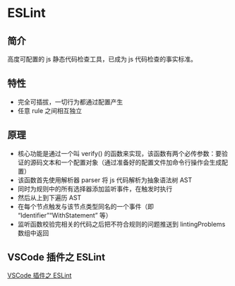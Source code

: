 # ESLint

## 简介

高度可配置的 js 静态代码检查工具，已成为 js 代码检查的事实标准。

## 特性

- 完全可插拔，一切行为都通过配置产生
- 任意 rule 之间相互独立

## 原理

- 核心功能是通过一个叫 verify() 的函数来实现，该函数有两个必传参数：要验证的源码文本和一个配置对象（通过准备好的配置文件加命令行操作会生成配置）
- 该函数首先使用解析器 parser 将 js 代码解析为抽象语法树 AST
- 同时为规则中的所有选择器添加监听事件，在触发时执行
- 然后从上到下遍历 AST  
- 在每个节点触发与该节点类型同名的一个事件（即 “Identifier”“WithStatement” 等）
- 监听函数校验完相关的代码之后把不符合规则的问题推送到 lintingProblems 数组中返回

## VSCode 插件之 ESLint
[VSCode 插件之 ESLint](https://juejin.cn/post/6926456864276873230)  
 